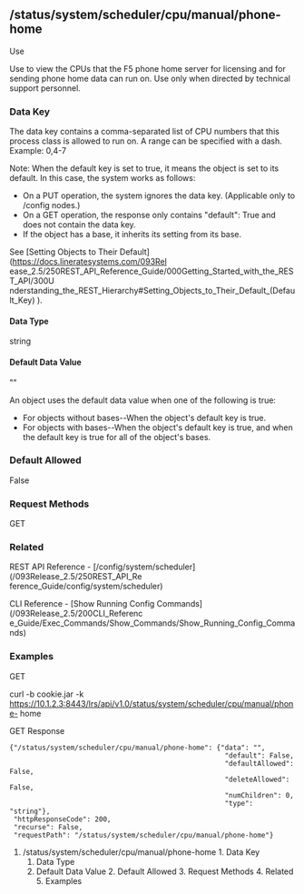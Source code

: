 ## /status/system/scheduler/cpu/manual/phone-home

Use

Use to view the CPUs that the F5 phone home server for licensing and for
sending phone home data can run on. Use only when directed by technical
support personnel.

### Data Key

The data key contains a comma-separated list of CPU numbers that this process
class is allowed to run on. A range can be specified with a dash. Example:
0,4-7

Note: When the default key is set to true, it means the object is set to its
default. In this case, the system works as follows:

  * On a PUT operation, the system ignores the data key. (Applicable only to /config nodes.)
  * On a GET operation, the response only contains "default": True and does not contain the data key.
  * If the object has a base, it inherits its setting from its base.

See [Setting Objects to Their Default](https://docs.lineratesystems.com/093Rel
ease_2.5/250REST_API_Reference_Guide/000Getting_Started_with_the_REST_API/300U
nderstanding_the_REST_Hierarchy#Setting_Objects_to_Their_Default_(Default_Key)
).

#### Data Type

string

#### Default Data Value

""

An object uses the default data value when one of the following is true:

  * For objects without bases--When the object's default key is true.
  * For objects with bases--When the object's default key is true, and when the default key is true for all of the object's bases.

### Default Allowed

False

### Request Methods

GET

### Related

REST API Reference - [/config/system/scheduler](/093Release_2.5/250REST_API_Re
ference_Guide/config/system/scheduler)

CLI Reference - [Show Running Config Commands](/093Release_2.5/200CLI_Referenc
e_Guide/Exec_Commands/Show_Commands/Show_Running_Config_Commands)

### Examples

GET

curl -b cookie.jar -k
https://10.1.2.3:8443/lrs/api/v1.0/status/system/scheduler/cpu/manual/phone-
home

GET Response

    
    
    {"/status/system/scheduler/cpu/manual/phone-home": {"data": "",
                                                         "default": False,
                                                         "defaultAllowed": False,
                                                         "deleteAllowed": False,
                                                         "numChildren": 0,
                                                         "type": "string"},
     "httpResponseCode": 200,
     "recurse": False,
     "requestPath": "/status/system/scheduler/cpu/manual/phone-home"}
    

  1. /status/system/scheduler/cpu/manual/phone-home
    1. Data Key
      1. Data Type
      2. Default Data Value
    2. Default Allowed
    3. Request Methods
    4. Related
    5. Examples

